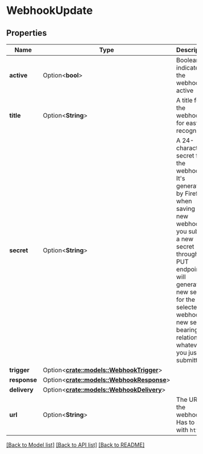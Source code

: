 # WebhookUpdate

## Properties

Name | Type | Description | Notes
------------ | ------------- | ------------- | -------------
**active** | Option<**bool**> | Boolean to indicate if the webhook is active | [optional]
**title** | Option<**String**> | A title for the webhook for easy recognition. | [optional]
**secret** | Option<**String**> | A 24-character secret for the webhook. It's generated by Firefly III when saving a new webhook. If you submit a new secret through the PUT endpoint it will generate a new secret for the selected webhook, a new secret bearing no relation to whatever you just submitted. | [optional]
**trigger** | Option<[**crate::models::WebhookTrigger**](WebhookTrigger.md)> |  | [optional]
**response** | Option<[**crate::models::WebhookResponse**](WebhookResponse.md)> |  | [optional]
**delivery** | Option<[**crate::models::WebhookDelivery**](WebhookDelivery.md)> |  | [optional]
**url** | Option<**String**> | The URL of the webhook. Has to start with `https`. | [optional]

[[Back to Model list]](../README.md#documentation-for-models) [[Back to API list]](../README.md#documentation-for-api-endpoints) [[Back to README]](../README.md)


